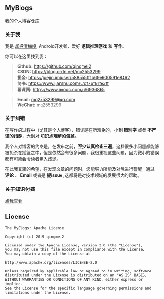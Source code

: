 ## MyBlogs

我的个人博客仓库

### 关于我

我是 [却把清梅嗅](https://github.com/qingmei2), Android开发者，爱好 **逻辑推理游戏** 和 **写作**。

你可以在这里找到我：

>**Github:** https://github.com/qingmei2  
 **CSDN:**   https://blog.csdn.net/mq2553299  
 **掘金:**   https://juejin.im/user/588555ff1b69e600591e8462  
 **简书:**    https://www.jianshu.com/u/df76f81fe3ff   
 **慕课网:**  https://www.imooc.com/u/6936865

> **Email:**  mq2553299@qq.com  
> **WeChat:** mq2553299

### 关于纠错

在写作的过程中（尤其是个人博客），错误是在所难免的，小到 **错别字** 或者 **不严谨的措辞**，大到对 **知识点理解的偏差**。

我个人对博客的约束是，在发布之前，**至少认真检查三遍**，这样很多小问题都能够被扼杀在摇篮之中，但是依然会有很多问题，我很重视这些问题，因为微小的错误都有可能会令读者走入歧途。

在此我真挚的希望，在发现文章的问题时，您能够力所能及对我进行警醒，通过 **评论** 、 **Email** 或者是 **提issue** ,这都将是对技术领域的发展很大的帮助。

### 关于知识付费

[点我查看](https://bitbucket.org/qingmei2/blogs/src/master/appreciation.md)

## License

    The MyBlogs: Apache License

    Copyright (c) 2019 qingmei2

    Licensed under the Apache License, Version 2.0 (the "License");
    you may not use this file except in compliance with the License.
    You may obtain a copy of the License at

    http://www.apache.org/licenses/LICENSE-2.0

    Unless required by applicable law or agreed to in writing, software
    distributed under the License is distributed on an "AS IS" BASIS,
    WITHOUT WARRANTIES OR CONDITIONS OF ANY KIND, either express or implied.
    See the License for the specific language governing permissions and
    limitations under the License.

